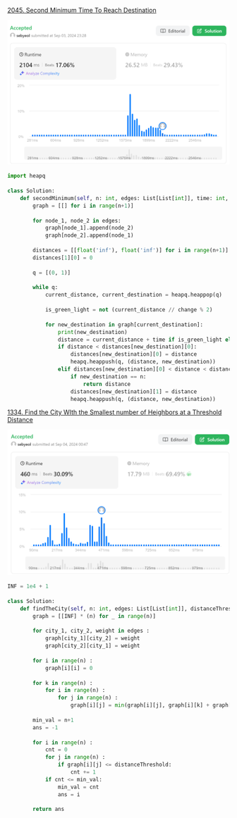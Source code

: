 [2045. Second Minimum Time To Reach Destination](https://leetcode.com/problems/second-minimum-time-to-reach-destination/description/)

![](images/2045.png)

```python
import heapq

class Solution:
    def secondMinimum(self, n: int, edges: List[List[int]], time: int, change: int) -> int:
        graph = [[] for i in range(n+1)]

        for node_1, node_2 in edges:
            graph[node_1].append(node_2)
            graph[node_2].append(node_1)

        distances = [[float('inf'), float('inf')] for i in range(n+1)]
        distances[1][0] = 0

        q = [(0, 1)]

        while q:
            current_distance, current_destination = heapq.heappop(q)

            is_green_light = not (current_distance // change % 2)

            for new_destination in graph[current_destination]:
                print(new_destination)
                distance = current_distance + time if is_green_light else (current_distance//change + 1)*change + time
                if distance < distances[new_destination][0]:
                    distances[new_destination][0] = distance
                    heapq.heappush(q, (distance, new_destination))
                elif distances[new_destination][0] < distance < distances[new_destination][1]:
                    if new_destination == n:
                        return distance
                    distances[new_destination][1] = distance
                    heapq.heappush(q, (distance, new_destination))
```

[1334. Find the City WIth the Smallest number of Heighbors at a Threshold Distance](https://leetcode.com/problems/find-the-city-with-the-smallest-number-of-neighbors-at-a-threshold-distance/description/)

![](images/1334.png)

```python
INF = 1e4 + 1

class Solution:
    def findTheCity(self, n: int, edges: List[List[int]], distanceThreshold: int) -> int:
        graph = [[INF] * (n) for _ in range(n)]

        for city_1, city_2, weight in edges :
            graph[city_1][city_2] = weight
            graph[city_2][city_1] = weight

        for i in range(n) :
            graph[i][i] = 0

        for k in range(n) :
            for i in range(n) :
                for j in range(n) :
                    graph[i][j] = min(graph[i][j], graph[i][k] + graph[k][j])

        min_val = n+1
        ans = -1

        for i in range(n) :
            cnt = 0
            for j in range(n) :
                if graph[i][j] <= distanceThreshold:
                    cnt += 1
            if cnt <= min_val:
                min_val = cnt
                ans = i

        return ans
```
